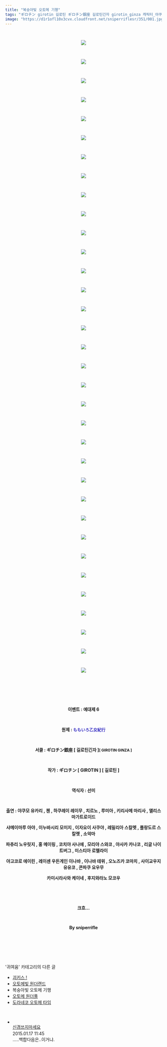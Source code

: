 ```yaml
---
title: "복숭아빛 오토메 기행"
tags: "ギロチン girotin 길로틴 ギロチン銀座 길로틴긴자 girotin_ginza 캐릭터_야쿠모_유카리 캐릭터_첸 캐릭터_하쿠레이_레이무 캐릭터_치르노 캐릭터_루미아 캐릭터_키리사메_마리사 캐릭터_앨리스_마가트로이드 캐릭터_샤메이마루_아야 캐릭터_이누바시리_모미지 캐릭터_이자요이_사쿠야 캐릭터_레밀리아_스칼렛 캐릭터_플랑드르_스칼렛 캐릭터_소악마 캐릭터_파츄리_널릿지 캐릭터_홍_메이링 캐릭터_코치야_사나에 캐릭터_모리야_스와코 캐릭터_야사카_카나코 캐릭터_리글_나이트버그 캐릭터_미스티아_로렐라이 캐릭터_야고코로_에이린 캐릭터_레이센_우동게인_이나바 캐릭터_이나바_테위 캐릭터_오노즈카_코마치 캐릭터_사이교우지_유유코 캐릭터_콘파쿠_요우무 캐릭터_카미시라사와_케이네 캐릭터_후지와라노_모코우 이벤트_예대제_6 귀여움"
image: "https://d1r1ofl10x3cvx.cloudfront.net/sniperriflesr/351/001.jpg"
---
```

<div class="article">
<p style="TEXT-ALIGN: center"> </p>
<p style="TEXT-ALIGN: center"><img src="{{ site.imgserver7 }}/sniperriflesr/351/001.jpg"/></p>
<p style="TEXT-ALIGN: center"> </p>
<p style="TEXT-ALIGN: center"><img src="{{ site.imgserver7 }}/sniperriflesr/351/002.jpg"/></p>
<p style="TEXT-ALIGN: center"> </p>
<p style="TEXT-ALIGN: center"><img src="{{ site.imgserver7 }}/sniperriflesr/351/003.jpg"/></p>
<p style="TEXT-ALIGN: center"> </p>
<p style="TEXT-ALIGN: center"><img src="{{ site.imgserver7 }}/sniperriflesr/351/004.jpg"/></p>
<p style="TEXT-ALIGN: center"> </p>
<p style="TEXT-ALIGN: center"><img src="{{ site.imgserver7 }}/sniperriflesr/351/005.jpg"/></p>
<p style="TEXT-ALIGN: center"> </p>
<p style="TEXT-ALIGN: center"><img src="{{ site.imgserver7 }}/sniperriflesr/351/006.jpg"/></p>
<p style="TEXT-ALIGN: center"> </p>
<p style="TEXT-ALIGN: center"><img src="{{ site.imgserver7 }}/sniperriflesr/351/007.jpg"/></p>
<p style="TEXT-ALIGN: center"> </p>
<p style="TEXT-ALIGN: center"><img src="{{ site.imgserver7 }}/sniperriflesr/351/008.jpg"/></p>
<p style="TEXT-ALIGN: center"> </p>
<p style="TEXT-ALIGN: center"><img src="{{ site.imgserver7 }}/sniperriflesr/351/009.jpg"/></p>
<p style="TEXT-ALIGN: center"> </p>
<p style="TEXT-ALIGN: center"><img src="{{ site.imgserver7 }}/sniperriflesr/351/010.jpg"/></p>
<p style="TEXT-ALIGN: center"> </p>
<p style="TEXT-ALIGN: center"><img src="{{ site.imgserver7 }}/sniperriflesr/351/011.jpg"/></p>
<p style="TEXT-ALIGN: center"> </p>
<p style="TEXT-ALIGN: center"><img src="{{ site.imgserver7 }}/sniperriflesr/351/012.jpg"/></p>
<p style="TEXT-ALIGN: center"> </p>
<p style="TEXT-ALIGN: center"><img src="{{ site.imgserver7 }}/sniperriflesr/351/013.jpg"/></p>
<p style="TEXT-ALIGN: center"> </p>
<p style="TEXT-ALIGN: center"><img src="{{ site.imgserver7 }}/sniperriflesr/351/014.jpg"/></p>
<p style="TEXT-ALIGN: center"> </p>
<p style="TEXT-ALIGN: center"><img src="{{ site.imgserver7 }}/sniperriflesr/351/015.jpg"/></p>
<p style="TEXT-ALIGN: center"> </p>
<p style="TEXT-ALIGN: center"><img src="{{ site.imgserver7 }}/sniperriflesr/351/016.jpg"/></p>
<p style="TEXT-ALIGN: center"> </p>
<p style="TEXT-ALIGN: center"><img src="{{ site.imgserver7 }}/sniperriflesr/351/017.jpg"/></p>
<p style="TEXT-ALIGN: center"> </p>
<p style="TEXT-ALIGN: center"><img src="{{ site.imgserver7 }}/sniperriflesr/351/018.jpg"/></p>
<p style="TEXT-ALIGN: center"> </p>
<p style="TEXT-ALIGN: center"><img src="{{ site.imgserver7 }}/sniperriflesr/351/019.jpg"/></p>
<p style="TEXT-ALIGN: center"> </p>
<p style="TEXT-ALIGN: center"><img src="{{ site.imgserver7 }}/sniperriflesr/351/020.jpg"/></p>
<p style="TEXT-ALIGN: center"> </p>
<p style="TEXT-ALIGN: center"><img src="{{ site.imgserver7 }}/sniperriflesr/351/021.jpg"/></p>
<p style="TEXT-ALIGN: center"> </p>
<p style="TEXT-ALIGN: center"><img src="{{ site.imgserver7 }}/sniperriflesr/351/022.jpg"/></p>
<p style="TEXT-ALIGN: center"> </p>
<p style="TEXT-ALIGN: center"><img src="{{ site.imgserver7 }}/sniperriflesr/351/023.jpg"/></p>
<p style="TEXT-ALIGN: center"> </p>
<p style="TEXT-ALIGN: center"><img src="{{ site.imgserver7 }}/sniperriflesr/351/024.jpg"/></p>
<p style="TEXT-ALIGN: center"> </p>
<p style="TEXT-ALIGN: center"><img src="{{ site.imgserver7 }}/sniperriflesr/351/025.jpg"/></p>
<p style="TEXT-ALIGN: center"> </p>
<p style="TEXT-ALIGN: center"><img src="{{ site.imgserver7 }}/sniperriflesr/351/026.jpg"/></p>
<p style="TEXT-ALIGN: center"> </p>
<p style="TEXT-ALIGN: center"><img src="{{ site.imgserver7 }}/sniperriflesr/351/027.jpg"/></p>
<p style="TEXT-ALIGN: center"> </p>
<p style="TEXT-ALIGN: center"><img src="{{ site.imgserver7 }}/sniperriflesr/351/028.jpg"/></p>
<p style="TEXT-ALIGN: center"> </p>
<p style="TEXT-ALIGN: center"><img src="{{ site.imgserver7 }}/sniperriflesr/351/029.jpg"/></p>
<p style="TEXT-ALIGN: center"> </p>
<p style="TEXT-ALIGN: center"><img src="{{ site.imgserver7 }}/sniperriflesr/351/030.jpg"/></p>
<p style="TEXT-ALIGN: center"> </p>
<p style="TEXT-ALIGN: center"><img src="{{ site.imgserver7 }}/sniperriflesr/351/031.jpg"/></p>
<p style="TEXT-ALIGN: center"> </p>
<p style="TEXT-ALIGN: center"><img src="{{ site.imgserver7 }}/sniperriflesr/351/032.jpg"/></p>
<p style="TEXT-ALIGN: center"> </p>
<p style="TEXT-ALIGN: center"><img src="{{ site.imgserver7 }}/sniperriflesr/351/033.jpg"/></p>
<p style="TEXT-ALIGN: center"> </p>
<p style="TEXT-ALIGN: center"><img src="{{ site.imgserver7 }}/sniperriflesr/351/034.jpg"/></p>
<p style="TEXT-ALIGN: center"> </p>
<p style="TEXT-ALIGN: center"> </p>
<p style="TEXT-ALIGN: center"> </p>
<p style="TEXT-ALIGN: center"><strong>이벤트 : 예대제 6</strong></p>
<p style="TEXT-ALIGN: center"> </p>
<p style="TEXT-ALIGN: center"><strong>원제 :</strong><strong> <font color="#3a32c3" size="2">ももいろ乙女紀行</font><br/></strong></p>
<p style="TEXT-ALIGN: center"><br/></p>
<p style="text-align: center;"><strong>서클 : ギロチン銀座 [ </strong><strong>길로틴긴자 ]</strong><strong style="font-size: 9pt;">[ GIROTIN GINZA ]</strong></p>
<p style="text-align: center;"><strong> </strong></p>
<p style="text-align: center;"><strong>작가 : ギロチン [ GIROTIN ] [ 길로틴 ]</strong></p>
<p style="TEXT-ALIGN: center"><strong> </strong></p>
<p style="TEXT-ALIGN: center"><strong>역식자 : 선미</strong></p>
<p style="TEXT-ALIGN: center"><strong> </strong></p>
<p style="TEXT-ALIGN: center"><strong>출연 : 야쿠모 유카리 , 첸 , 하쿠레이 레이무 , 치르노 , 루미아 , 키리사메 마리사 , 앨리스 마가트로이드</strong></p>
<p style="TEXT-ALIGN: center"><strong>샤메이마루 아야 , 이누바시리 모미지 , 이자요이 사쿠야 , 레밀리아 스칼렛 , 플랑도르 스칼렛 , 소악마</strong></p>
<p style="TEXT-ALIGN: center"><strong>파츄리 노우릿지 , 홍 메이링 , 코치야 사나에 , 모리야 스와코 , 야사카 카나코 , 리글 나이트버그 , 미스티아 로렐라이</strong></p>
<p style="TEXT-ALIGN: center"><strong>야고코로 에이린 , 레이센 우돈게인 이나바 , 이나바 테위 , 오노즈카 코마치 , 사이교우지 유유코 , 콘파쿠 요우무</strong></p>
<p style="TEXT-ALIGN: center"><strong>카미시라사와 케이네 , 후지와라노 모코우 </strong></p>
<p style="TEXT-ALIGN: center"><strong></strong> </p>
<p style="TEXT-ALIGN: center"><strong></strong> </p>
<p style="TEXT-ALIGN: center"><strong>크흐...</strong></p>
<p style="TEXT-ALIGN: center"><strong></strong> </p>
<p style="TEXT-ALIGN: center"><strong>By sniperrifle</strong></p>
<p style="TEXT-ALIGN: center"> </p>
<p style="TEXT-ALIGN: center"> </p>
</div><br/>
<div class="another">
<p>'귀여움' 카테고리의 다른 글</p>
<ul>
<li><a href="/sniperriflesr_362">괴키스 !</a></li>
<li><a href="/sniperriflesr_352">오토메빛 원더랜드</a></li>
<li>복숭아빛 오토메 기행</li>
<li><a href="/sniperriflesr_350">오토메 원더풀</a></li>
<li><a href="/sniperriflesr_349">도라네코 오토메 타임</a></li>
</ul>
</div><br/>
<div class="comment" id="commentListBlock_351" style="display:block"><ul><li class="firstCmt"><div class="opinionListMenu">
<div class="icon"><img alt="" class="myicon" src="http://i1.daumcdn.net/pimg/blog/p_img/mycon/basic_2.gif"/></div>
<div class="fl">
<a class="bold" href="http://blog.daum.net/ghcjf1001" target="_blank">신경쓰지마세요 </a>
<div style="width: 1px; height: 1px; overflow: hidden; visibility: hidden; border:1px solid red">
<span id="uname755" style="display:none;">신경쓰지마세요</span>
<span id="pwd755" style="display:none;"></span>
<span id="emailblog755" name="http://blog.daum.net/ghcjf1001" style="display:none;"></span>
<span id="open755" style="display:none">Y</span>
</div>
</div>
<div class="sDateTime">2015.01.17 11:45</div>
</div>
<div class="cont" id="Text755">.....백합다음은..이거냐.</div>
<div class="contReArea" id="inWrite755" style="display:none;"></div>
</li></ul>
</div><br/>
<br/>
<p id="refer"></p>
<br/>
